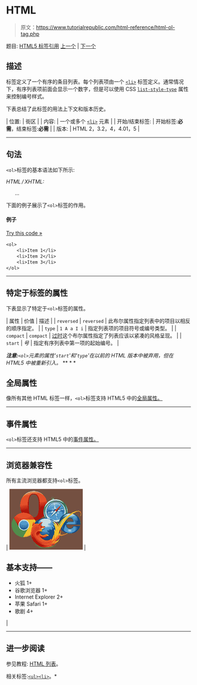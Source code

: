 # HTML

> 原文：<https://www.tutorialrepublic.com/html-reference/html-ol-tag.php>

题目: [HTML5 标签引用](html5-tags.php) [上一个](html-object-tag.php) | [下一个](html-optgroup-tag.php)

## 描述

标签定义了一个有序的条目列表。每个列表项由一个 [`<li>`](html-li-tag.php) 标签定义。通常情况下，有序列表项前面会显示一个数字，但是可以使用 CSS [`list-style-type`](../css-reference/css-list-style-type-property.php) 属性来控制编号样式。

下表总结了此标签的用法上下文和版本历史。

| 位置: | 街区 |
| 内容: | 一个或多个 [`<li>`](html-li-tag.php) 元素 |
| 开始/结束标签: | 开始标签:**必需**，结束标签:**必需** |
| 版本: | HTML 2，3.2，4，4.01，5 |

* * *

## 句法

`<ol>`标签的基本语法如下所示:

*HTML / XHTML:* <ol> ... </ol>

下面的例子展示了`<ol>`标签的作用。

#### 例子

[Try this code »](../codelab.php?topic=html&file=ol-tag "Try this code using online Editor")

```
<ol>
    <li>Item 1</li>
    <li>Item 2</li>
    <li>Item 3</li>
</ol>
```

* * *

## 特定于标签的属性

下表显示了特定于`<ol>`标签的属性。

| 属性 | 价值 | 描述 |
| `reversed` | `reversed` | 此布尔属性指定列表中的项目以相反的顺序指定。 |
| `type` | `1
A
a
I
i` | 指定列表项的项目符号或编号类型。 |
| `compact` | `compact` | [过时](../definitions.php#obsolete "Not supported in HTML5")这个布尔属性指定了列表应该以紧凑的风格呈现。 |
| `start` | *号* | 指定有序列表中第一项的起始编号。 |

 ***注意:**`<ol>`元素的属性'`start`'和'`type`'在以前的 HTML 版本中被弃用，但在 HTML5 中被重新引入。*  ** * *

## 全局属性

像所有其他 HTML 标签一样，`<ol>`标签支持 HTML5 中的[全局属性。](html5-global-attributes.php)

* * *

## 事件属性

`<ol>`标签还支持 HTML5 中的[事件属性。](html5-event-attributes.php)

* * *

## 浏览器兼容性

所有主流浏览器都支持`<ol>`标签。

| ![Browsers Icon](img/e9331123c77668c1832e541c2fca1002.png) | 

## 基本支持——

*   火狐 1+
*   谷歌浏览器 1+
*   Internet Explorer 2+
*   苹果 Safari 1+
*   歌剧 4+

 |

* * *

## 进一步阅读

参见教程: [HTML 列表](../html-tutorial/html-lists.php)。

相关标签:[`<ul>`](html-ul-tag.php)[`<li>`](html-li-tag.php)。*